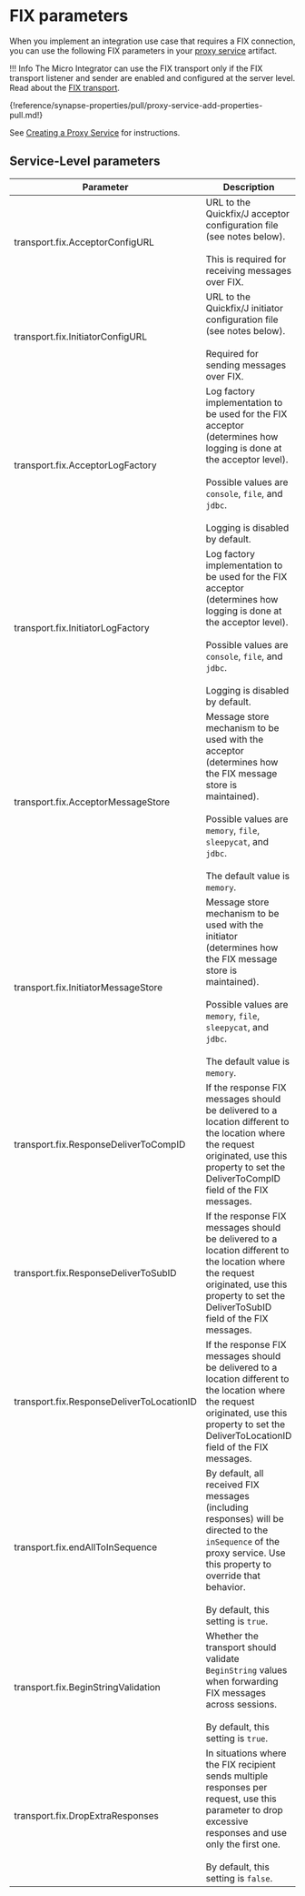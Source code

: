 # FIX parameters

When you implement an integration use case that requires a FIX connection, you can use the following FIX parameters in your [proxy service]({{base_path}}/develop/creating-artifacts/creating-a-proxy-service) artifact.

!!! Info
    The Micro Integrator can use the FIX transport only if the FIX transport listener and sender are enabled and configured at the server level. Read about the [FIX transport]({{base_path}}/install-and-setup/setup/transport-configurations/configuring-transports/#configuring-the-fix-transport).

{!reference/synapse-properties/pull/proxy-service-add-properties-pull.md!}

See [Creating a Proxy Service]({{base_path}}/develop/creating-artifacts/creating-a-proxy-service) for instructions.

## Service-Level parameters

<table>
      <tr>
         <th>
          Parameter
         </th>
         <th>
           Description
         </th>
      </tr>
   <tbody>
      <tr>
         <td>
			   transport.fix.AcceptorConfigURL
         </td>
         <td>
            URL to the Quickfix/J acceptor configuration file (see notes below).</br></br> This is required for receiving messages over FIX.
         </td>
      </tr>
      <tr>
         <td>
            transport.fix.InitiatorConfigURL
         </td>
         <td>
            URL to the Quickfix/J initiator configuration file (see notes below).</br></br>
            Required for sending messages over FIX.
         </td>
      </tr>
      <tr>
         <td>
            transport.fix.AcceptorLogFactory
         </td>
         <td>
            Log factory implementation to be used for the FIX acceptor (determines how logging is done at the acceptor level).</br></br>
            Possible values are <code>console</code>, <code>file</code>, and <code>jdbc</code>.</br></br>
            Logging is disabled by default.
         </td>
      </tr>
      <tr>
         <td>
            transport.fix.InitiatorLogFactory
         </td>
         <td>
            Log factory implementation to be used for the FIX acceptor (determines how logging is done at the acceptor level).</br></br>
            Possible values are <code>console</code>, <code>file</code>, and <code>jdbc</code>.</br></br>
            Logging is disabled by default.
         </td>
      </tr>
      <tr>
         <td>
            transport.fix.AcceptorMessageStore
         </td>
         <td>
            Message store mechanism to be used with the acceptor (determines how the FIX message store is maintained).</br></br>
            Possible values are <code>memory</code>, <code>file</code>, <code>sleepycat</code>, and <code>jdbc</code>.</br></br>
            The default value is <code>memory</code>.
         </td>
      </tr>
      <tr>
         <td>
            transport.fix.InitiatorMessageStore
         </td>
         <td>
            Message store mechanism to be used with the initiator (determines how the FIX message store is maintained).</br></br>
            Possible values are <code>memory</code>, <code>file</code>, <code>sleepycat</code>, and <code>jdbc</code>.</br></br>
            The default value is <code>memory</code>.
         </td>
      </tr>
      <tr>
         <td>
            transport.fix.ResponseDeliverToCompID
         </td>
         <td>
            If the response FIX messages should be delivered to a location different to the location where the request originated, use this property to set the DeliverToCompID field of the FIX messages.
         </td>
      </tr>
      <tr>
         <td>
            transport.fix.ResponseDeliverToSubID
         </td>
         <td>
            If the response FIX messages should be delivered to a location different to the location where the request originated, use this property to set the DeliverToSubID field of the FIX messages.
         </td>
      </tr>
      <tr>
         <td>
            transport.fix.ResponseDeliverToLocationID
         </td>
         <td>
            If the response FIX messages should be delivered to a location different to the location where the request originated, use this property to set the DeliverToLocationID field of the FIX messages.
         </td>
      </tr>
      <tr>
         <td>
            transport.fix.endAllToInSequence
         </td>
         <td>
            By default, all received FIX messages (including responses) will be directed to the <code>inSequence</code> of the proxy service. Use this property to override that behavior.<br/><br/>
            By default, this setting is <code>true</code>.
         </td>
      </tr>
      <tr>
         <td>
            transport.fix.BeginStringValidation
         </td>
         <td>
            Whether the transport should validate <code>BeginString</code> values when forwarding FIX messages across sessions.<br/><br/>
            By default, this setting is <code>true</code>.
         </td>
      </tr>
      <tr>
         <td>
            transport.fix.DropExtraResponses
         </td>
         <td>
            In situations where the FIX recipient sends multiple responses per request, use this parameter to drop excessive responses and use only the first one.<br/><br/>
            By default, this setting is <code>false</code>.
         </td>
      </tr>
   </tbody>
</table>
